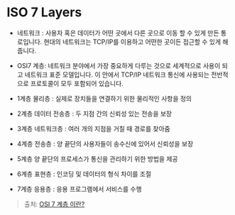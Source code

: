 # ISO 7 Layers

- 네트워크 : 사용자 혹은 데이터가 어떤 곳에서 다른 곳으로 이동 할 수 있게 만든 통로입니다. 현대의 네트워크는 TCP/IP를 이용하고 어떤한 곳이든 접근할 수 있게 해줍니다.

- OSI7 계층: 네트워크 분야에서 가장 중요하게 다루는 것으로 세계적으로 사용이 되고 네트워크 표준 모델입니다. 이 안에서 TCP/IP 네트워크 통신에 사용되는 전반적으로 프로토콜이 모두 포함되어 있습니다.

- 1계층 물리층 : 실제로 장치들을 연결하기 위한 물리적인 사항을 정의
- 2계층 데이터 전송층 : 두 지점 간의 신뢰성 있는 전송을 보장
- 3계층 네트워크층 : 여러 개의 지점을 거칠 때 경로를 찾아줌
- 4계층 전송층 : 양 끝단의 사용자들이 송수신에 있어서 신뢰성을 보장
- 5계층 양 끝단의 프로세스가 통신을 관리하기 위한 방법을 제공
- 6계층 표현층 : 인코딩 및 데이터의 형식 차이를 조절
- 7계층 응용층 : 응용 프로그램에서 서비스를 수행

> 출처: [OSI 7 계층 이란?](https://github.com/cheese10yun/TIL/blob/master/network/OSI-7%EA%B3%84%EC%B8%B5.md)
